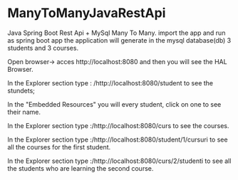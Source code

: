 # ManyToManyJavaRestApi

Java Spring Boot Rest Api + MySql Many To Many.
import the app and run as spring boot app
the application will generate in the mysql database(db) 3 students and 3 courses.

  Open browser-> acces  http://localhost:8080 and then you will see the HAL Browser.

  In the Explorer section type : /http://localhost:8080/student to see the stundets;

  In the "Embedded Resources" you will every student, click on one to see their name.

  In the Explorer section type :/http://localhost:8080/curs to see the courses.

  In the Explorer section type :/http://localhost:8080/student/1/cursuri to see all the courses for the first student.

  In the Explorer section type :/http://localhost:8080/curs/2/studenti to see all the students who are learning the second course.
